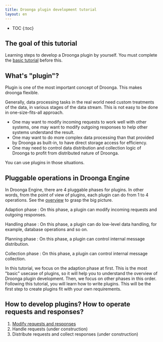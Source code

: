 ```yaml
---
title: Droonga plugin development tutorial
layout: en
---
```


* TOC
{:toc}

## The goal of this tutorial

Learning steps to develop a Droonga plugin by yourself.
You must complete the [basic tutorial][] before this.


## What's "plugin"?

Plugin is one of the most important concept of Droonga.
This makes droonga flexible.

Generally, data processing tasks in the real world need custom treatments of the data, in various stages of the data stream. This is not easy to be done in one-size-fits-all approach.

 * One may want to modify incoming requests to work well with other systems, one may want to modify outgoing responses to help other systems understand the result.
 * One may want to do more complex data processing than that provided by Droonga as built-in, to have direct storage access for efficiency.
 * One may need to control data distribution and collection logic of Droonga to profit from distributed nature of Droonga.

You can use plugins in those situations.

## Pluggable operations in Droonga Engine

In Droonga Engine, there are 4 pluggable phases for plugins.
In other words, from the point of view of plugins, each plugin can do from 1 to 4 operations.
See the [overview][] to grasp the big picture.

Adaption phase
: On this phase, a plugin can modify incoming requests and outgoing responses.

Handling phase
: On this phase, a plugin can do low-level data handling, for example, database operations and so on.

Planning phase
: On this phase, a plugin can control internal message distribution.

Collection phase
: On this phase, a plugin can control internal message collection.

In this tutorial, we focus on the adaption phase at first. This is the most "basic" usecase of plugins, so it will help you to understand the overview of Droonga plugin development.
Then, we focus on other phases in this order.
Following this tutorial, you will learn how to write plugins. This will be the first step to create plugins fit with your own requirements.

## How to develop plugins? How to operate requests and responses?

 1. [Modify requests and responses][adapter]
 2. Handle requests (under construction)
 3. Distribute requests and collect responses (under construction)

  [basic tutorial]: ../
  [overview]: ../../overview/
  [adapter]: ./adapter/
  [distribute-collect]: ./distribute-collect/
